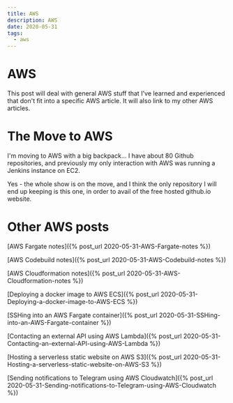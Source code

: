 ```yaml
---
title: AWS
description: AWS
date: 2020-05-31
tags:
  - aws
---
```


# AWS

This post will deal with general AWS stuff that I've learned and experienced that don't fit into a specific AWS article.
It will also link to my other AWS articles.

# The Move to AWS

I'm moving to AWS with a big backpack... I have about 80 Github repositories,
and previously my only interaction with AWS was running a Jenkins instance on
EC2.

Yes - the whole show is on the move, and I think the only repository I will end
up keeping is this one, in order to avail of the free hosted github.io website.

# Other AWS posts

[AWS Fargate notes]({% post_url 2020-05-31-AWS-Fargate-notes %})

[AWS Codebuild notes]({% post_url 2020-05-31-AWS-Codebuild-notes %})

[AWS Cloudformation notes]({% post_url 2020-05-31-AWS-Cloudformation-notes %})

[Deploying a docker image to AWS ECS]({% post_url 2020-05-31-Deploying-a-docker-image-to-AWS-ECS %})

[SSHing into an AWS Fargate container]({% post_url 2020-05-31-SSHing-into-an-AWS-Fargate-container %})

[Contacting an external API using AWS Lambda]({% post_url 2020-05-31-Contacting-an-external-API-using-AWS-Lambda %})

[Hosting a serverless static website on AWS S3]({% post_url 2020-05-31-Hosting-a-serverless-static-website-on-AWS-S3 %})

[Sending notifications to Telegram using AWS Cloudwatch]({% post_url 2020-05-31-Sending-notifications-to-Telegram-using-AWS-Cloudwatch %})